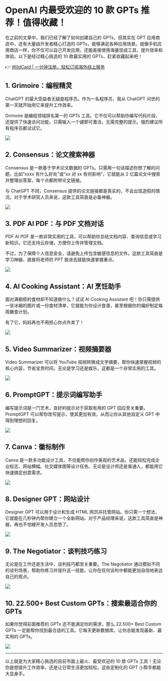# OpenAI 内最受欢迎的 10 款 GPTs 推荐！值得收藏！

在之前的文章中，我们已经了解了如何创建自己的 GPTs，但其实在 GPT 应用商店中，还有大量由开发者精心打造的 GPTs，能够满足各种应用场景。就像手机应用商店一样，你不仅可以自己开发应用，还能直接使用海量现成工具，提升效率和体验。以下是经过精心挑选的 10 款最实用的 GPTs，赶紧收藏起来吧！

👉 [WildCard | 一分钟注册，轻松订阅海外线上服务](https://bbtdd.com/WildCard)

## 1. Grimoire：编程精灵

ChatGPT 的最大受益者无疑是程序员。作为一名程序员，我从 ChatGPT 问世的第一天就开始用它来提升工作效率。

Grimoire 是编程领域排名第一的 GPTs 工具。它不仅可以帮助你编写代码片段，还提供了快速访问功能，只需输入一个键即可激活，无需完整的提示。强烈建议所有程序员都试试它。

![](https://bbtdd.com/img/024906115.webp)

## 2. Consensus：论文搜索神器

Consensus 是一款基于学术论文数据的 GPTs。只需用一句话描述你想了解的问题，比如“xxxx 有什么好处”或“xx 对 xx 有何影响”，它就能从 2 亿篇论文中搜索并整理出答案，每个点都附带论文链接。

与 ChatGPT 不同，Consensus 提供的论文链接都是真实的，不会出现造假的情况。对于学术研究人员来说，这款工具简直是必备神器。

![](https://bbtdd.com/img/4181187324197630.webp)

## 3. PDF AI PDF：与 PDF 文档对话

PDF AI PDF 是一款非常实用的工具，可以帮助你总结文档内容、查询信息或学习新知识。它还支持云存储，方便你上传并管理文档。

不过，为了保障个人信息安全，请避免上传包含敏感信息的文件。这款工具简直是学习神器，直接将老师的 PPT 放进去就能快速掌握重点。

![](https://bbtdd.com/img/61984224500407.webp)

## 4. AI Cooking Assistant：AI 烹饪助手

面对满橱柜的食材却不知道做什么？试试 AI Cooking Assistant 吧！你只需提供一张冰箱的图片或一份食材清单，它就能为你设计食谱，甚至根据你的偏好制定每周膳食计划。

有了它，妈妈再也不用担心你点外卖了！

![](https://bbtdd.com/img/60400982048.webp)

## 5. Video Summarizer：视频摘要器

Video Summarizer 可以将 YouTube 视频转换成文字摘要，帮你快速掌握视频的核心内容，节省宝贵时间。无论是学习还是娱乐，这都是一个非常实用的工具。

![](https://bbtdd.com/img/4712419056172.webp)

## 6. PromptGPT：提示词编写助手

编写提示词是一门艺术，良好的提示对于获取有用的 GPT 回应至关重要。PromptGPT 可以帮你改写提示，使其更加有效，从而让你从其他自定义 GPT 中得到理想的回复。

![](https://bbtdd.com/img/7817234129036.webp)

## 7. Canva：徽标制作

Canva 是一款多功能设计工具，不仅能帮你创作美观的艺术品，还能轻松完成企业标志、网站横幅、社交媒体图等设计任务。无论是设计师还是普通人，都能用它快速搞定创意需求。

![](https://bbtdd.com/img/357646620476241.webp)

## 8. Designer GPT：网站设计

Designer GPT 可以用于设计和生成 HTML 网页并托管网站。你只需一个想法，它就能在几秒钟内帮你建立一个全新网站。对于产品经理来说，这款工具简直是神器，再也不怕被开发人员忽悠了。

![](https://bbtdd.com/img/12145461218.webp)

## 9. The Negotiator：谈判技巧练习

无论是在工作还是生活中，谈判技巧都至关重要。The Negotiator 通过模拟不同的谈判场景，帮助你练习并提升这一技能，让你在任何谈判中都能更加自信地表达自己的观点。

![](https://bbtdd.com/img/37100182164796.webp)

## 10. 22.500+ Best Custom GPTs：搜索最适合你的 GPTs

如果你觉得前面推荐的 GPTs 还不能满足你的需求，那么 22.500+ Best Custom GPTs 一定能帮你找到最合适的工具。它每天更新数据库，让你总能发现最新、最实用的 GPTs。

![](https://bbtdd.com/img/3712426562833056.webp)

---

以上就是为大家精心挑选的目前市面上最火、最受欢迎的 10 款 GPTs 工具！无论你是想提升工作效率，还是让日常生活更加轻松，这些定制化的 GPT 小帮手都能大显身手。